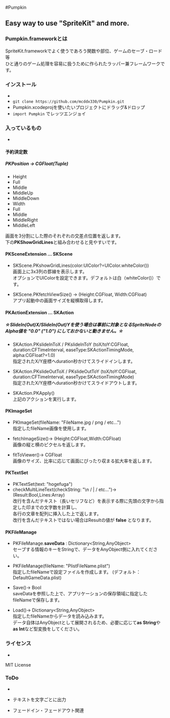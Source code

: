 #Pumpkin

## Easy way to use "SpriteKit" and more.

### Pumpkin.frameworkとは
SpriteKit.frameworkでよく使うであろう関数や部位、ゲームのセーブ・ロード等  
ひと通りのゲーム処理を容易に扱うために作られたラッパー兼フレームワークです。


### インストール
-
- `git clone https://github.com/mcddx330/Pumpkin.git`
- Pumpkin.xcodeprojを使いたいプロジェクトにドラッグ&ドロップ
- `import Pumpkin` でレッツエンジョイ


### 入っているもの
-
#### 予約済定数
##### PKPosition -> CGFloat(Tuple)
- Height
 - Full
 - Middle
 - MiddleUp
 - MiddleDown
- Width
 - Full
 - Middle
 - MiddleRight
 - MiddleLeft

画面を3分割にした際のそれぞれの交差点位置を返します。  
下の**PKShowGridLines**と組み合わせると見やすいです。


#### PKSceneExtension ... SKScene
- SKScene.PKshowGridLines(color:UIColor?=UIColor.whiteColor())  
画面上に3x3列の罫線を表示します。  
オプションでUIColorを設定できます。デフォルトは白（whiteColor()）です。

- SKScene.PKfetchViewSize() -> (Height:CGFloat, Width:CGFloat)  
アプリ起動中の画面サイズを縦横取得します。

#### PKActionExtension ... SKAction
##### ☆SlideIn(Out)X/SlideIn(Out)Yを使う場合は事前に対象となるSpriteNodeのAlpha値を "0.0" ("1.0") にしておかないと動きません。☆
- SKAction.PKslideInToX / PKslideInToY (toX/toY:CGFloat, duration:CFTimeInterval, easeType:SKActionTimingMode, alpha:CGFloat?=1.0)  
指定されたX/Y座標へduration秒かけてスライドインします。

- SKAction.PKslideOutToX / PKslideOutToY (toX/toY:CGFloat, duration:CFTimeInterval, easeType:SKActionTimingMode)  
指定されたX/Y座標へduration秒かけてスライドアウトします。

- SKAction.PKApply()  
上記のアクションを実行します。


#### PKImageSet
- PKImageSet(fileName: "FileName.jpg / png / etc...")  
指定したfileName画像を使用します。

 - fetchImageSize()-> (Height:CGFloat,Width:CGFloat)  
画像の縦と横のピクセルを返します。

 - fitToViewer()-> CGFloat  
画像のサイズ、比率に応じて画面にぴったり収まる拡大率を返します。

#### PKTextSet
- PKTextSet(text: "hogefuga")
 - checkMultiLineText(checkString: "\n / | / etc...")-> (Result:Bool,Lines:Array<String>)  
改行を含んだテキスト（長いセリフなど）を表示する際に先頭の文字から指定した印までの文字数を計算し、  
各行の文章を配列に挿入した上で返します。  
改行を含んだテキストではない場合はResultの値が **false** となります。

#### PKFileManage
- PKFileManage.**saveData** : Dictionary<String,AnyObject>  
セーブする情報のキーをStringで、データをAnyObject側に入れてください。

- PKFileManage(fileName: "PlistFileName.plist")  
指定したfileNameで設定ファイルを作成します。 (デフォルト：DefaultGameData.plist)


 - Save()-> Bool  
saveDataを参照した上で、アプリケーションの保存領域に指定したfileNameで保存します。

 - Load()-> Dictionary<String,AnyObject>  
指定したfileNameからデータを読み込みます。  
データ自体はAnyObjectとして展開されるため、必要に応じて**as String**や**as Int**など型変換をしてください。


### ライセンス
-
MIT License


### ToDo
-

- テキストを文字ごとに出力
- フェードイン・フェードアウト関連